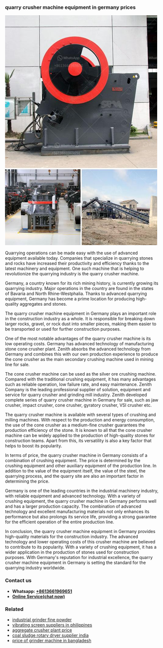 <h3>quarry crusher machine equipment in germany prices</h3><img src='1706754040.jpg' alt=''><p>Quarrying operations can be made easy with the use of advanced equipment available today. Companies that specialize in quarrying stones and rocks have increased their productivity and efficiency thanks to the latest machinery and equipment. One such machine that is helping to revolutionize the quarrying industry is the quarry crusher machine.</p><p>Germany, a country known for its rich mining history, is currently growing its quarrying industry. Major operations in the country are found in the states of Bavaria and North Rhine-Westphalia. Thanks to advanced quarrying equipment, Germany has become a prime location for producing high-quality aggregates and stones.</p><p>The quarry crusher machine equipment in Germany plays an important role in the construction industry as a whole. It is responsible for breaking down larger rocks, gravel, or rock dust into smaller pieces, making them easier to be transported or used for further construction purposes.</p><p>One of the most notable advantages of the quarry crusher machine is its low operating costs. Germany has advanced technology of manufacturing stone cone crusher plant. Zenith absorbs the advanced technology from Germany and combines this with our own production experience to produce the cone crusher as the main secondary crushing machine used in mining line for sale.</p><p>The cone crusher machine can be used as the silver ore crushing machine. Compared with the traditional crushing equipment, it has many advantages such as reliable operation, low failure rate, and easy maintenance. Zenith Company is the leading professional supplier of solution, equipment and service for quarry crusher and grinding mill industry. Zenith developed complete series of quarry crusher machine in Germany for sale, such as jaw crusher, impact crusher, cone crusher, gyratory crusher, VSI crusher etc.</p><p>The quarry crusher machine is available with several types of crushing and milling machines. With respect to the production and energy consumption, the use of the cone crusher as a medium-fine crusher guarantees the production efficiency of the stone. It is known to all that the cone crusher machine can be widely applied to the production of high-quality stones for construction teams. Apart from this, its versatility is also a key factor that helps to boost its popularity.</p><p>In terms of price, the quarry crusher machine in Germany consists of a combination of crushing equipment. The price is determined by the crushing equipment and other auxiliary equipment of the production line. In addition to the value of the equipment itself, the value of the steel, the quarrying process, and the quarry site are also an important factor in determining the price.</p><p>Germany is one of the leading countries in the industrial machinery industry, with reliable equipment and advanced technology. With a variety of crushing equipment, the quarry crusher machine in Germany performs well and has a larger production capacity. The combination of advanced technology and excellent manufacturing materials not only enhances its performance but also prolongs its service life, providing a strong guarantee for the efficient operation of the entire production line.</p><p>In conclusion, the quarry crusher machine equipment in Germany provides high-quality materials for the construction industry. The advanced technology and lower operating costs of this crusher machine are believed to contribute to its popularity. With a variety of crushing equipment, it has a wider application in the production of stones used for construction purposes. With Germany's reputation for industrial excellence, the quarry crusher machine equipment in Germany is setting the standard for the quarrying industry worldwide.</p><h3>Contact us</h3><ul><li><strong>Whatsapp:&nbsp;<a href="https://wa.me/8613661969651">+8613661969651</a></strong></li><li><a href="https://swt.shibang-china.com/?git&amp;zhl&amp;quarry crusher machine equipment in germany prices"><strong>Online Service(chat now)</strong></a></li></ul><h3>Related</h3><ul><li><a href='industrial grinder fine powder.md'>industrial grinder fine powder</a></li><li><a href='vibrating screen suppliers in philippines.md'>vibrating screen suppliers in philippines</a></li><li><a href='aggregate crusher plant price.md'>aggregate crusher plant price</a></li><li><a href='coal sludge rotary dryer supplier india.md'>coal sludge rotary dryer supplier india</a></li><li><a href='price of grinder machine in bangladesh.md'>price of grinder machine in bangladesh</a></li></ul>